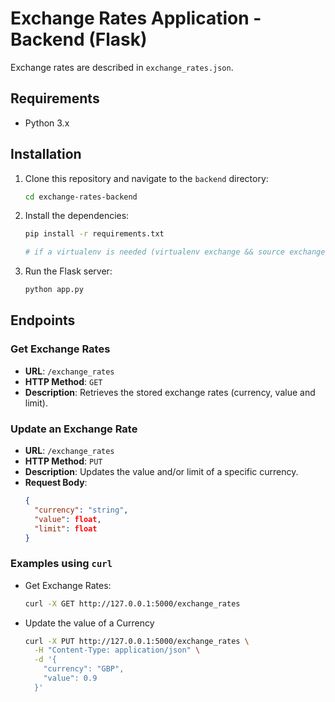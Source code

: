 
# Exchange Rates Application - Backend (Flask)

Exchange rates are described in `exchange_rates.json`.

## Requirements

- Python 3.x

## Installation

1. Clone this repository and navigate to the `backend` directory:
    ```sh
    cd exchange-rates-backend
    ```

2. Install the dependencies:
    ```sh
    pip install -r requirements.txt

    # if a virtualenv is needed (virtualenv exchange && source exchange/bin/activate) before pip install command
    ```

3. Run the Flask server:
    ```sh
    python app.py
    ```

## Endpoints

### Get Exchange Rates

- **URL**: `/exchange_rates`
- **HTTP Method**: `GET`
- **Description**: Retrieves the stored exchange rates (currency, value and limit).

### Update an Exchange Rate

- **URL**: `/exchange_rates`
- **HTTP Method**: `PUT`
- **Description**: Updates the value and/or limit of a specific currency.
- **Request Body**:
    ```json
    {
      "currency": "string",
      "value": float,
      "limit": float
    }
    ```

### Examples using `curl`

- Get Exchange Rates:
  ```sh
  curl -X GET http://127.0.0.1:5000/exchange_rates
  ```
- Update the value of a Currency
  ```sh
  curl -X PUT http://127.0.0.1:5000/exchange_rates \
    -H "Content-Type: application/json" \
    -d '{
      "currency": "GBP",
      "value": 0.9
    }'
  ```
